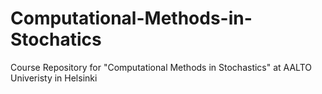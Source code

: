 # Computational-Methods-in-Stochatics
Course Repository for "Computational Methods in Stochastics" at AALTO Univeristy in Helsinki
